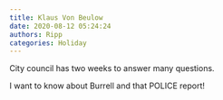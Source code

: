 ```yaml
---
title: Klaus Von Beulow
date: 2020-08-12 05:24:24
authors: Ripp
categories: Holiday
---
```


 City council has two weeks to answer many questions.

I want to know about Burrell and that POLICE report!